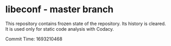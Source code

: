 # libeconf - master branch

This repository contains frozen state of the repository.
Its history is cleared. It is used only for static code
analysis with Codacy.

Commit Time: 1693210468
